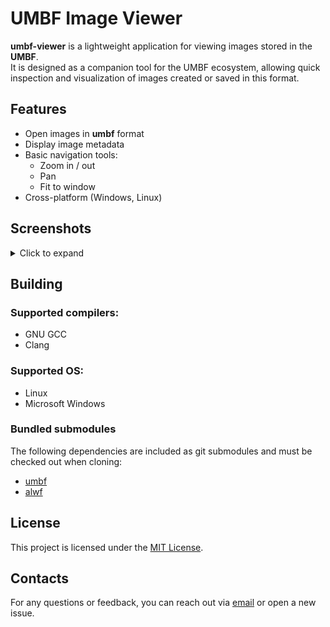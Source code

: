# UMBF Image Viewer

**umbf-viewer** is a lightweight application for viewing images stored in the **UMBF**.  
It is designed as a companion tool for the UMBF ecosystem, allowing quick inspection and visualization of images created or saved in this format.

## Features

- Open images in **umbf** format  
- Display image metadata 
- Basic navigation tools:
  - Zoom in / out  
  - Pan  
  - Fit to window  
- Cross-platform (Windows, Linux)

## Screenshots
<details>
  <summary>Click to expand</summary>
  <a href="https://github.com/app3d-public/umbf-viewer/blob/main/screenshots/loader.png">
    <img src="./screenshots/loader.png" alt="screenshot" width="350"/>
  </a>
  <a href="https://github.com/app3d-public/umbf-viewer/blob/main/screenshots/view.png">
    <img src="./screenshots/view.png" alt="screenshot" width="350"/>
  </a>
</details>


## Building
### Supported compilers:
- GNU GCC
- Clang

### Supported OS:
- Linux
- Microsoft Windows

### Bundled submodules
The following dependencies are included as git submodules and must be checked out when cloning:

- [umbf](https://github.com/app3d-public/umbf)
- [alwf](https://github.com/app3d-public/alwf)

## License
This project is licensed under the [MIT License](LICENSE).

## Contacts
For any questions or feedback, you can reach out via [email](mailto:wusikijeronii@gmail.com) or open a new issue.